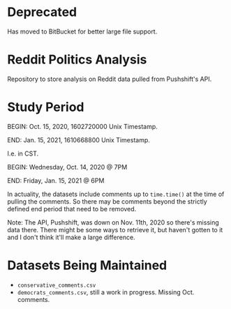 # Deprecated
Has moved to BitBucket for better large file support.

# Reddit Politics Analysis
Repository to store analysis on Reddit data pulled from Pushshift's API.

# Study Period

BEGIN: Oct. 15, 2020, 1602720000 Unix Timestamp.

END: Jan. 15, 2021, 1610668800 Unix Timestamp.

I.e. in CST.

BEGIN: Wednesday, Oct. 14, 2020 @ 7PM

END: Friday, Jan. 15, 2021 @ 6PM

In actuality, the datasets include comments up to `time.time()` at the time of pulling the comments. So there may be comments beyond the strictly defined end period that need to be removed.

Note: The API, Pushshift, was down on Nov. 11th, 2020 so there's missing data there. There might be some ways to retrieve it, but haven't gotten to it and I don't think it'll make a large difference.

# Datasets Being Maintained
- `conservative_comments.csv`
- `democrats_comments.csv`, still a work in progress. Missing Oct. comments.
